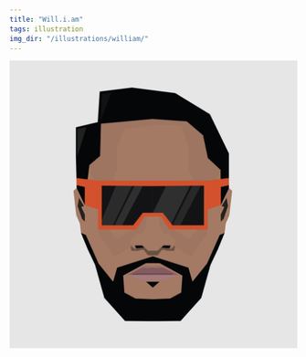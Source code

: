 ```yaml
---
title: "Will.i.am"
tags: illustration
img_dir: "/illustrations/william/"
---
```





![Will.i.am](/resources/work/illustrations/william/01.jpg)


